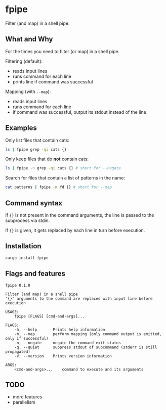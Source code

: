 # fpipe

Filter (and map) in a shell pipe.

## What and Why

For the times you need to filter (or map) in a shell pipe.

Filtering (default):
- reads input lines
- runs command for each line
- prints line if command was successful

Mapping (with `--map`):
- reads input lines
- runs command for each line
- if command was successful, output its stdout instead of the line

## Examples

Only list files that contain cats:

```bash
ls | fpipe grep -qi cats {}
```

Only keep files that do **not** contain cats:

```bash
ls | fpipe -n grep -qi cats {} # short for --negate
```

Search for files that contain a list of patterns in the name:

```bash
cat patterns | fpipe -m fd {} # short for --map
```

## Command syntax

If `{}` is not present in the command arguments, the line is passed to the subprocess via stdin.

If `{}` is given, it gets replaced by each line in turn before execution.

## Installation

```bash
cargo install fpipe
```

## Flags and features

```
fpipe 0.1.0

Filter (and map) in a shell pipe
'{}' arguments to the command are replaced with input line before execution

USAGE:
    fpipe [FLAGS] [cmd-and-args]...

FLAGS:
    -h, --help       Prints help information
    -m, --map        perform mapping (only command output is emitted, only if successful)
    -n, --negate     negate the command exit status
    -q, --quiet      suppress stdout of subcommand (stderr is still propagated)
    -V, --version    Prints version information

ARGS:
    <cmd-and-args>...    command to execute and its arguments
```

## TODO
- more features
- parallelism
